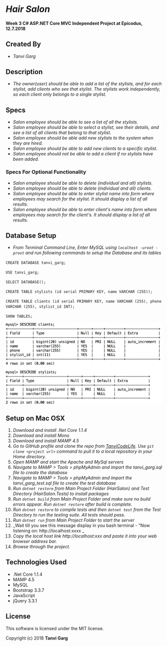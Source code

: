 # _Hair Salon_
#### Week 3 C# ASP.NET Core MVC Independent Project at Epicodus, 12.7.2018

## Created By
* _Tanvi Garg_

## Description
* _The owner(user) should be able to add a list of the stylists, and for each stylist, add clients who see that stylist. The stylists work independently, so each client only belongs to a single stylist._


## Specs
* _Salon employee should be able to see a list of all the stylists._
* _Salon employee should be able to select a stylist, see their details, and see a list of all clients that belong to that stylist._
* _Salon employee should be able add new stylists to the system when they are hired._
* _Salon employee should be able to add new clients to a specific stylist._
* _Salon employee should not be able to add a client if no stylists have been added._
### Specs For Optional Functionality
* _Salon employee should be able to delete (individual and all) stylists._
* _Salon employee should be able to delete (individual and all) clients._
* _Salon employee should be able to enter stylist name into form where employees may search for the stylist. It should display a list of all results._
* _Salon employee should be able to enter client's name into form where employees may search for the client's. It should display a list of all results._


## Database Setup
* _From Terminal Command Line, Enter MySQL using `localhost -uroot -proot` and run following commands to setup the Database and its tables_

`CREATE DATABASE tanvi_garg;`

`USE tanvi_garg;`

`SELECT DATABASE();`

`CREATE TABLE stylists (id serial PRIMARY KEY, name VARCHAR (255));`

`CREATE TABLE clients (id serial PRIMARY KEY, name VARCHAR (255), phone VARCHAR (255), stylist_id INT);`

`SHOW TABLES;`

![Visual Of Tables in tanvi_garg DB](/HairSalon/wwwroot/imgs/DBtables.png)





## Setup on Mac OSX
1. _Download and install .Net Core 1.1.4_
2. _Download and install Mono_
3. _Download and install MAMP 4.5_
4. _Go to GitHub profile and clone the repo from [TanviCodeLife](https://github.com/TanviCodeLife/word-counter-csharp-proj). Use `git clone <project url>` command to pull it to a local repository in your Home directory._
5. _Open MAMP and start the Apache and MySql servers_
6. _Navigate to MAMP > Tools > phpMyAdmin and import the tanvi_garg.sql file to create the database_
7. _Navigate to MAMP > Tools > phpMyAdmin and import the tanvi_garg_test.sql file to create the test database_
5. _Run `dotnet restore` from Main Project Folder (HairSalon) and Test Directory (HairSalon.Tests) to install packages_
6. _Run `dotnet build` from Main Project Folder and make sure no build errors appear. Run `dotnet restore` after build is complete._
7. _Run `dotnet restore` to compile tests and then `dotnet test` from the Test Directory to run the testing suite. All tests should pass._
8. _Run `dotnet run` from Main Project Folder to start the server_
9. _Wait till you see this message display in you bash terminal - "Now listening on: http://localhost:xxxx _
10. _Copy the local host link http://localhost:xxx and paste it into your web browser address bar._
11. _Browse through the project._


## Technologies Used

* .Net Core 1.1.4
* MAMP 4.5
* MySQL
* Bootstrap 3.3.7
* JavaScript
* jQuery 3.3.1


## License

This software is licensed under the MIT license.

Copyright (c) 2018 **Tanvi Garg**
